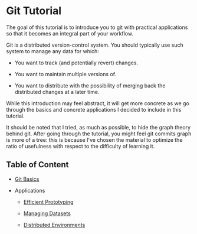 # Git Tutorial

The goal of this tutorial is to introduce you to git with practical applications
so that it becomes an integral part of your workflow.

Git is a distributed version-control system. You should typically use such
system to manage any data for which:

* You want to track (and potentially revert) changes.

* You want to maintain multiple versions of.

* You want to distribute with the possibility of merging back the distributed
  changes at a later time.

While this introduction may feel abstract, it will get more concrete as we go
through the basics and concrete applications I decided to include in this
tutorial.

It should be noted that I tried, as much as possible, to hide the graph theory
behind git. After going through the tutorial, you might feel git commits graph
is more of a tree: this is because I've chosen the material to optimize the
ratio of usefulness with respect to the difficulty of learning it.

## Table of Content

- [Git Basics](https://github.com/Proksima/git-tutorial/basics.md)

- Applications

	- [Efficient Prototyping](https://github.com/Proksima/git-tutorial/examples/prototyping.md)

	- [Managing Datasets](https://github.com/Proksima/git-tutorial/examples/datasets.md)

	- [Distributed Environments](https://github.com/Proksima/git-tutorial/examples/environments.md)


